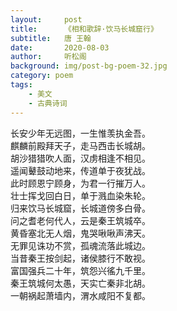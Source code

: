 ```yaml
---
layout:     post
title:      《相和歌辞·饮马长城窟行》
subtitle:   唐 王翰
date:       2020-08-03
author:     听松阁
background: img/post-bg-poem-32.jpg
category: poem
tags:
    - 美文
    - 古典诗词
---
```


长安少年无远图，一生惟羡执金吾。<br>
麒麟前殿拜天子，走马西击长城胡。<br>
胡沙猎猎吹人面，汉虏相逢不相见。<br>
遥闻鼙鼓动地来，传道单于夜犹战。<br>
此时顾恩宁顾身，为君一行摧万人。<br>
壮士挥戈回白日，单于溅血染朱轮。<br>
归来饮马长城窟，长城道傍多白骨。<br>
问之耆老何代人，云是秦王筑城卒。<br>
黄昏塞北无人烟，鬼哭啾啾声沸天。<br>
无罪见诛功不赏，孤魂流落此城边。<br>
当昔秦王按剑起，诸侯膝行不敢视。<br>
富国强兵二十年，筑怨兴徭九千里。<br>
秦王筑城何太愚，天实亡秦非北胡。<br>
一朝祸起萧墙内，渭水咸阳不复都。<br>

